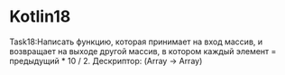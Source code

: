 # Kotlin18
Task18:Написать функцию, которая принимает на вход массив, и возвращает на выходе другой массив,
в котором каждый элемент = предыдущий * 10 / 2. Дескриптор: (Array<Int> -> Array<Int>)
